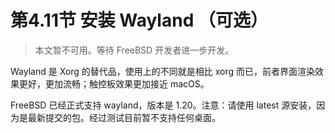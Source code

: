 # 第4.11节 安装 Wayland （可选）

> 本文暂不可用。等待 FreeBSD 开发者进一步开发。

Wayland 是 Xorg 的替代品，使用上的不同就是相比 xorg 而已，前者界面渲染效果更好，更加流畅；触控板效果更加接近 macOS。

FreeBSD 已经正式支持 wayland，版本是 1.20。注意：请使用 latest 源安装，因为是最新提交的包。经过测试目前暂不支持任何桌面。
